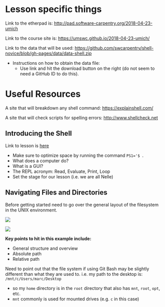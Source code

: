 # Lesson specific things

Link to the etherpad is: http://pad.software-carpentry.org/2018-04-23-umich

Link to the course site is: https://umswc.github.io/2018-04-23-umich/

Link to the data that will be used: https://github.com/swcarpentry/shell-novice/blob/gh-pages/data/data-shell.zip
  * Instructions on how to obtain the data file:
    * Use link and hit the download button on the right (do not seem to need a GitHub ID to do this).
    
# Useful Resources

A site that will breakdown any shell command: https://explainshell.com/

A site that will check scripts for spelling errors: http://www.shellcheck.net

## Introducing the Shell

Link to lesson is [here](http://swcarpentry.github.io/shell-novice/01-intro/)

* Make sure to optimize space by running the command `PS1='$ `. 
* What does a computer do?
* What is a GUI?
* The REPL acronym: Read, Evaluate, Print, Loop
* Set the stage for our lesson (i.e. we are all Nelle)


## Navigating Files and Directories

Before getting started need to go over the general layout of the filesystem in the UNIX environment.

![](http://swcarpentry.github.io/shell-novice/fig/filesystem.svg)

![](http://swcarpentry.github.io/shell-novice/fig/home-directories.svg)

**Key points to hit in this example include:**

* General structure and overview
* Absolute path
* Relative path

Need to point out that the file system if using Git Bash may be slightly different than what they are used to.
i.e. my path to the desktop is: `/mnt/c/Users/marc/Desktop`
 * so my `home` directory is in the `root` directory that also has `mnt`, `root`, `opt`, etc.
  * `mnt` commonly is used for mounted drives (e.g. `c` in this case)
  
  



